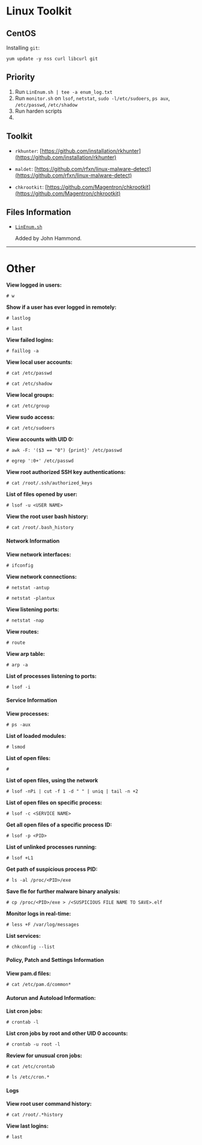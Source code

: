 Linux Toolkit
=======================

CentOS
----------

Installing `git`:

```
yum update -y nss curl libcurl git
```

Priority
------------------

1. Run `LinEnum.sh | tee -a enum_log.txt` 
2. Run `monitor.sh` on `lsof`, `netstat`, `sudo -l/etc/sudoers`, `ps aux`, `/etc/passwd`, `/etc/shadow`
3. Run harden scripts
4. 


Toolkit
--------

* `rkhunter`: [https://github.com/installation/rkhunter](https://github.com/installation/rkhunter)

* `maldet`: [https://github.com/rfxn/linux-malware-detect](https://github.com/rfxn/linux-malware-detect)

* `chkrootkit`: [https://github.com/Magentron/chkrootkit](https://github.com/Magentron/chkrootkit)

Files Information
-------------

* [`LinEnum.sh`](LinEnum.sh)

    Added by John Hammond. 


--------------

Other  
========


__View logged in users:__

```
# w
```

__Show if a user has ever logged in remotely:__

```
# lastlog

# last
```

__View failed logins:__

```
# faillog -a
```

__View local user accounts:__

```
# cat /etc/passwd

# cat /etc/shadow
```

__View local groups:__

```
# cat /etc/group
```

__View sudo access:__

```
# cat /etc/sudoers
```

__View accounts with UID 0:__

```
# awk -F: '($3 == "0") {print}' /etc/passwd

# egrep ':0+' /etc/passwd
```

__View root authorized SSH key authentications:__

```
# cat /root/.ssh/authorized_keys
```

__List of files opened by user:__

```
# lsof -u <USER NAME>
```

__View the root user bash history:__

```
# cat /root/.bash_history
```


#### Network Information

__View network interfaces:__

```
# ifconfig
```

__View network connections:__

```
# netstat -antup

# netstat -plantux
```

__View listening ports:__

```
# netstat -nap
```

__View routes:__

```
# route
```

__View arp table:__

```
# arp -a
```

__List of processes listening to ports:__

```
# lsof -i
```

#### Service Information


__View processes:__

```
# ps -aux
```

__List of loaded modules:__

```
# lsmod
```

__List of open files:__

```
# 
```

__List of open files, using the network__

```
# lsof -nPi | cut -f 1 -d " " | uniq | tail -n +2
```

__List of open files on specific process:__

```
# lsof -c <SERVICE NAME>
```

__Get all open files of a specific process ID:__

```
# lsof -p <PID>
```

__List of unlinked processes running:__

```
# lsof +L1
```

__Get path of suspicious process PID:__

```
# ls -al /proc/<PID>/exe
```

__Save fle for further malware binary analysis:__

```
# cp /proc/<PID>/exe > /<SUSPICIOUS FILE NAME TO SAVE>.elf
```

__Monitor logs in real-time:__

```
# less +F /var/log/messages
```

__List services:__

```
# chkconfig --list
```

#### Policy, Patch and Settings Information

__View pam.d files:__

```
# cat /etc/pam.d/common*
```

#### Autorun and Autoload Information:

__List cron jobs:__

```
# crontab -l
```

__List cron jobs by root and other UID 0 accounts:__

```
# crontab -u root -l
```

__Review for unusual cron jobs:__

```
# cat /etc/crontab

# ls /etc/cron.*
```

#### Logs

__View root user command history:__

```
# cat /root/.*history
```

__View last logins:__

```
# last
```
